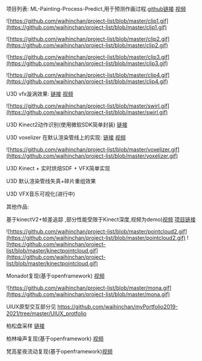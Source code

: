 
项目列表:
ML-Painting-Process-Predict,用于预测作画过程.[github链接](https://github.com/waihinchan/scar ) [视频](https://www.instagram.com/p/CGaxqnuBtrd/?igshid=109mbhe89ujlj)


![https://github.com/waihinchan/project-list/blob/master/clip1.gif](https://github.com/waihinchan/project-list/blob/master/clip1.gif)

![https://github.com/waihinchan/project-list/blob/master/clip2.gif](https://github.com/waihinchan/project-list/blob/master/clip2.gif)

![https://github.com/waihinchan/project-list/blob/master/clip3.gif](https://github.com/waihinchan/project-list/blob/master/clip3.gif)

![https://github.com/waihinchan/project-list/blob/master/clip4.gif](https://github.com/waihinchan/project-list/blob/master/clip4.gif)


U3D vfx漩涡效果: [链接](https://github.com/waihinchan/VFXSwrilEffect) [视频](https://vimeo.com/520239095)


![https://github.com/waihinchan/project-list/blob/master/swirl.gif](https://github.com/waihinchan/project-list/blob/master/swirl.gif)


U3D Kinect2动作识别(使用微软SDK简单封装) [链接](https://github.com/waihinchan/UnityKinectPoseDetect)


U3D voxelizer 在默认渲染管线上的实现: [链接](https://github.com/waihinchan/voxelize_rebuild/tree/main/Voxelizer_Rebuild%20) [视频](https://vimeo.com/user92504253/review/520286190/a7a7ad41d0)

![https://github.com/waihinchan/project-list/blob/master/voxelizer.gif](https://github.com/waihinchan/project-list/blob/master/voxelizer.gif)



U3D Kinect + 实时烘焙SDF + VFX简单实现 


U3D 默认渲染管线失真+碎片重组效果 


U3D VFX音乐可视化(进行中)



其他作品:



基于kinectV2+帧差追踪 ,部分性能受限于Kinect深度,视频为demo)[视频](https://vimeo.com/448307493) [项目链接](https://www.huodongxing.com/event/5570505793700)

![https://github.com/waihinchan/project-list/blob/master/pointcloud2.gif](https://github.com/waihinchan/project-list/blob/master/pointcloud2.gif)
![https://github.com/waihinchan/project-list/blob/master/kinectpointcloud.gif](https://github.com/waihinchan/project-list/blob/master/kinectpointcloud.gif)

Monadot复现(基于openframework) [视频](https://vimeo.com/448299173)

![https://github.com/waihinchan/project-list/blob/master/mona.gif](https://github.com/waihinchan/project-list/blob/master/mona.gif)



UIUX原型交互部分见 https://github.com/waihinchan/myPortfolio2019-2021/tree/master/UIUX_protfolio

柏松盘采样 [链接](https://github.com/waihinchan/learning/tree/master/OF%26processing/fast_poission_pan)

柏林噪声复现(基于openframework) [视频](https://vimeo.com/448303520)


梵高星夜流动复现(基于openframework)[视频](https://www.instagram.com/p/B8IBWjzgxMy/?utm_source=ig_web_copy_link)


